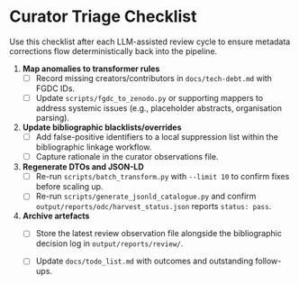 # Curator Triage Checklist

Use this checklist after each LLM-assisted review cycle to ensure metadata
corrections flow deterministically back into the pipeline.

1. **Map anomalies to transformer rules**
   - [ ] Record missing creators/contributors in `docs/tech-debt.md` with FGDC IDs.
   - [ ] Update `scripts/fgdc_to_zenodo.py` or supporting mappers to address
         systemic issues (e.g., placeholder abstracts, organisation parsing).
2. **Update bibliographic blacklists/overrides**
   - [ ] Add false-positive identifiers to a local suppression list within the
         bibliographic linkage workflow.
   - [ ] Capture rationale in the curator observations file.
3. **Regenerate DTOs and JSON-LD**
   - [ ] Re-run `scripts/batch_transform.py` with `--limit 10` to confirm fixes
         before scaling up.
   - [ ] Re-run `scripts/generate_jsonld_catalogue.py` and confirm
         `output/reports/odc/harvest_status.json` reports `status: pass`.
4. **Archive artefacts**
   - [ ] Store the latest review observation file alongside the bibliographic
         decision log in `output/reports/review/`.
   - [ ] Update `docs/todo_list.md` with outcomes and outstanding follow-ups.

